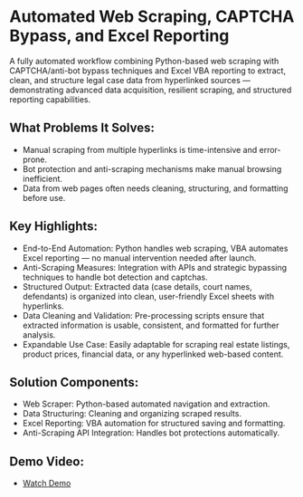 # Automated Web Scraping, CAPTCHA Bypass, and Excel Reporting

A fully automated workflow combining Python-based web scraping with CAPTCHA/anti-bot bypass techniques and Excel VBA reporting to extract, clean, and structure legal case data from hyperlinked sources — demonstrating advanced data acquisition, resilient scraping, and structured reporting capabilities.

## What Problems It Solves:
- Manual scraping from multiple hyperlinks is time-intensive and error-prone.
- Bot protection and anti-scraping mechanisms make manual browsing inefficient.
- Data from web pages often needs cleaning, structuring, and formatting before use.

## Key Highlights:
- End-to-End Automation: Python handles web scraping, VBA automates Excel reporting — no manual intervention needed after launch.
- Anti-Scraping Measures: Integration with APIs and strategic bypassing techniques to handle bot detection and captchas.
- Structured Output: Extracted data (case details, court names, defendants) is organized into clean, user-friendly Excel sheets with hyperlinks.
- Data Cleaning and Validation: Pre-processing scripts ensure that extracted information is usable, consistent, and formatted for further analysis.
- Expandable Use Case: Easily adaptable for scraping real estate listings, product prices, financial data, or any hyperlinked web-based content.

## Solution Components:
- Web Scraper: Python-based automated navigation and extraction.
- Data Structuring: Cleaning and organizing scraped results.
- Excel Reporting: VBA automation for structured saving and formatting.
- Anti-Scraping API Integration: Handles bot protections automatically.

## Demo Video:
- [Watch Demo](https://youtu.be/nyRCz6Mg18o)
